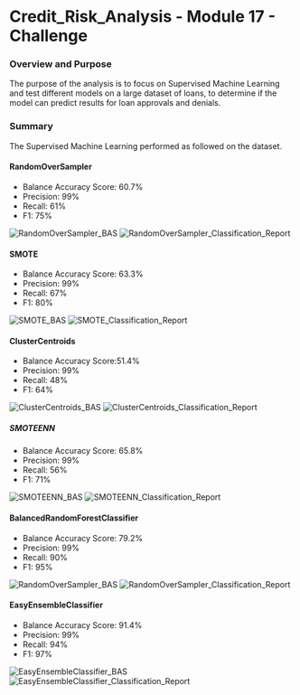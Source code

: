 # Credit_Risk_Analysis - Module 17 - Challenge

### Overview and Purpose

The purpose of the analysis is to focus on Supervised Machine Learning and test different models on a large dataset of loans, to determine if the model can predict results for loan approvals and denials.

### Summary

The Supervised Machine Learning performed as followed on the dataset.

#### RandomOverSampler

- Balance Accuracy Score: 60.7%
- Precision: 99%
- Recall: 61%
- F1: 75%

![RandomOverSampler_BAS](https://user-images.githubusercontent.com/98929742/174922132-9d9d39bd-754a-4751-8d2a-8f2824962b44.png)
![RandomOverSampler_Classification_Report](https://user-images.githubusercontent.com/98929742/174922127-324fc217-de2a-4463-a82e-0171a4a64834.png)


#### SMOTE

- Balance Accuracy Score: 63.3%
- Precision: 99%
- Recall: 67%
- F1: 80%

![SMOTE_BAS](https://user-images.githubusercontent.com/98929742/174922159-652d47dd-975d-4f3f-b791-75f8880a92ce.png)
![SMOTE_Classification_Report](https://user-images.githubusercontent.com/98929742/174922165-6ee5ecae-e8a2-4b44-875e-a836fce1456b.png)


#### ClusterCentroids

- Balance Accuracy Score:51.4%
- Precision: 99%
- Recall: 48%
- F1: 64%

![ClusterCentroids_BAS](https://user-images.githubusercontent.com/98929742/174922194-1839a45a-c454-406d-8771-e230fae62f91.png)
![ClusterCentroids_Classification_Report](https://user-images.githubusercontent.com/98929742/174922197-ada1cd91-9f51-4cff-9f50-1c145b7da657.png)


##### SMOTEENN

- Balance Accuracy Score: 65.8%
- Precision: 99%
- Recall: 56%
- F1: 71%

![SMOTEENN_BAS](https://user-images.githubusercontent.com/98929742/174922283-786941c7-7221-4952-aae5-01e6a698cf3b.png)
![SMOTEENN_Classification_Report](https://user-images.githubusercontent.com/98929742/174922284-4086b38b-b14c-4e68-9d31-f8c63a7d2f21.png)


#### BalancedRandomForestClassifier

- Balance Accuracy Score: 79.2%
- Precision: 99%
- Recall: 90%
- F1: 95%

![RandomOverSampler_BAS](https://user-images.githubusercontent.com/98929742/174922313-0091d689-8e2d-486c-8d57-bbc85515c600.png)
![RandomOverSampler_Classification_Report](https://user-images.githubusercontent.com/98929742/174922322-1dfe7d13-8a35-49cc-9fc8-2d00cf6dc4c4.png)


#### EasyEnsembleClassifier

- Balance Accuracy Score: 91.4%
- Precision: 99%
- Recall: 94%
- F1: 97%

![EasyEnsembleClassifier_BAS](https://user-images.githubusercontent.com/98929742/174922352-adb5ba5a-d336-4533-bff5-ae535b53f33a.png)
![EasyEnsembleClassifier_Classification_Report](https://user-images.githubusercontent.com/98929742/174922360-fd652c88-2a80-4602-916d-84d95b43f73d.png)


